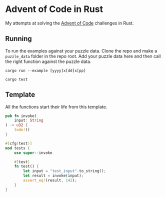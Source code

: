 # Advent of Code in Rust

My attempts at solving the [Advent of Code](https://adventofcode.com) challenges in Rust.

## Running

To run the examples against your puzzle data. Clone the repo and make a `puzzle_data` folder in the repo root. Add your puzzle data here and then call the right function against the puzzle data.

```
cargo run --example [yyyy]x[dd]x[pp]
```

```
cargo test
```

## Template

All the functions start their life from this template.

```rust
pub fn invoke(
	input: String
) -> u32 {
	todo!()
}

#[cfg(test)]
mod tests {
    use super::invoke

	#[test]
	fn test() {
		let input = "test_input".to_string();
		let result = invoke(input);
		assert_eq!(result, 142);
	}
}
```
